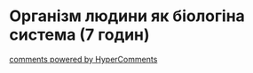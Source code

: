 <div id="hypercomments_widget" class="js-hypercomments-widget invisible"></div>

# Організм людини як біологіна система (7 годин)


<div class="js-hypercomments-container">
<a href="http://hypercomments.com" class="hc-link" title="comments widget">comments powered by HyperComments</a>
</div>